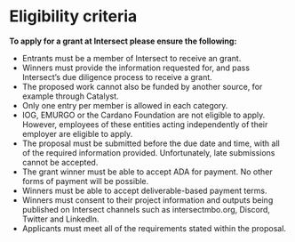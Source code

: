 # Eligibility criteria

**To apply for a grant at Intersect please ensure the following:**

* Entrants must be a member of Intersect to receive an grant.
* Winners must provide the information requested for, and pass Intersect’s due diligence process to receive a grant.
* The proposed work cannot also be funded by another source, for example through Catalyst.
* Only one entry per member is allowed in each category.
* IOG, EMURGO or the Cardano Foundation are not eligible to apply. However, employees of these entities acting independently of their employer are eligible to apply.
* The proposal must be submitted before the due date and time, with all of the required information provided.  Unfortunately, late submissions cannot be accepted.
* The grant winner must be able to accept ADA for payment. No other forms of payment will be possible.
* Winners must be able to accept deliverable-based payment terms.
* Winners must consent to their project information and outputs being published on Intersect channels such as intersectmbo.org, Discord, Twitter and LinkedIn.
* Applicants must meet all of the requirements stated within the proposal.
